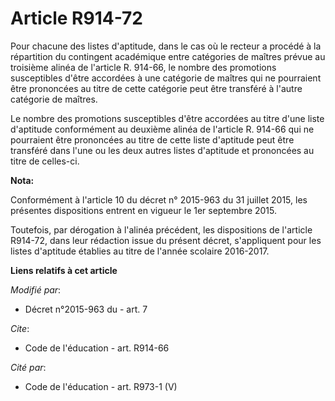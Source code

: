 # Article R914-72

Pour chacune des listes d'aptitude, dans le cas où le recteur a procédé à la répartition du contingent académique entre
catégories de maîtres prévue au troisième alinéa de l'article R. 914-66, le nombre des promotions susceptibles d'être
accordées à une catégorie de maîtres qui ne pourraient être prononcées au titre de cette catégorie peut être transféré à
l'autre catégorie de maîtres. 

Le nombre des promotions susceptibles d'être accordées au titre d'une liste d'aptitude conformément au deuxième alinéa de
l'article R. 914-66 qui ne pourraient être prononcées au titre de cette liste d'aptitude peut être transféré dans l'une ou
les deux autres listes d'aptitude et prononcées au titre de celles-ci.

**Nota:**

Conformément à l'article 10 du décret n° 2015-963 du 31 juillet 2015, les présentes dispositions entrent en vigueur le 1er
septembre 2015.

Toutefois, par dérogation à l'alinéa précédent, les dispositions de l'article R914-72, dans leur rédaction issue du présent
décret, s'appliquent pour les listes d'aptitude établies au titre de l'année scolaire 2016-2017.

**Liens relatifs à cet article**

_Modifié par_:

  - Décret n°2015-963 du  - art. 7

_Cite_:

  - Code de l'éducation - art. R914-66

_Cité par_:

  - Code de l'éducation - art. R973-1 (V)
